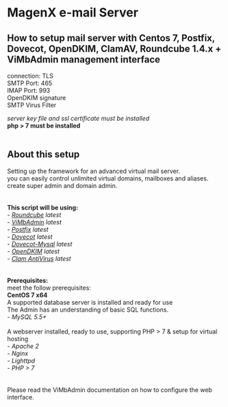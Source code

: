 MagenX e-mail Server
===================

## How to setup mail server with Centos 7, Postfix, Dovecot, OpenDKIM, ClamAV, Roundcube 1.4.x + ViMbAdmin management interface<br/>

connection: TLS<br/>
SMTP Port: 465<br/>
IMAP Port: 993<br/>
OpenDKIM signature<br/>
SMTP Virus Filter<br/>

*server key file and ssl certificate must be installed*<br/>
**php > 7 must be installed**<br/>
<br/>

About this setup
----------------
Setting up the framework for an advanced virtual mail server.<br/>
you can easily control unlimited virtual domains, mailboxes and aliases.<br/>
create super admin and domain admin.
<br/><br/><br/>
**This script will be using:**<br/>
*- [Roundcube](http://roundcube.net/) latest*<br/>
*- [ViMbAdmin](https://github.com/opensolutions/ViMbAdmin) latest*<br/>
*- [Postfix](http://www.postfix.org/) latest*<br/>
*- [Dovecot](http://dovecot.org/) latest*<br/>
*- [Dovecot-Mysql](http://wiki2.dovecot.org/AuthDatabase/SQL) latest*<br/>
*- [OpenDKIM](http://www.opendkim.org/) latest* <br/>
*- [Clam AntiVirus](http://www.clamav.net/lang/en/) latest* <br/>
<br/><br/>
**Prerequisites:**<br/>
meet the follow prerequisites:<br/>
**CentOS 7 x64**<br/>
A supported database server is installed and ready for use<br/>
The Admin has an understanding of basic SQL functions.<br/>
*- MySQL 5.5+*<br/>
<br/>
A webserver installed, ready to use, supporting PHP > 7 & setup for virtual hosting<br/>
*- Apache 2*<br/>
*- Nginx*<br/>
*- Lighttpd*<br/>
*- PHP > 7*<br/>
<br/><br/>
Please read the ViMbAdmin documentation on how to configure the web interface.
